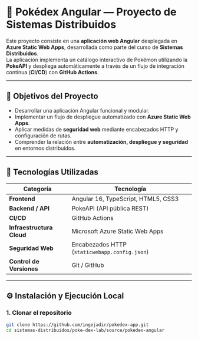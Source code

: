 # 🧩 Pokédex Angular — Proyecto de Sistemas Distribuidos

Este proyecto consiste en una **aplicación web Angular** desplegada en **Azure Static Web Apps**, desarrollada como parte del curso de **Sistemas Distribuidos**.  
La aplicación implementa un catálogo interactivo de Pokémon utilizando la **PokeAPI** y despliega automáticamente a través de un flujo de integración continua (**CI/CD**) con **GitHub Actions**.

---

## 🚀 Objetivos del Proyecto

- Desarrollar una aplicación Angular funcional y modular.  
- Implementar un flujo de despliegue automatizado con **Azure Static Web Apps**.  
- Aplicar medidas de **seguridad web** mediante encabezados HTTP y configuración de rutas.  
- Comprender la relación entre **automatización, despliegue y seguridad** en entornos distribuidos.

---

## 🧱 Tecnologías Utilizadas

| Categoría | Tecnología |
|------------|-------------|
| **Frontend** | Angular 16, TypeScript, HTML5, CSS3 |
| **Backend / API** | PokeAPI (API pública REST) |
| **CI/CD** | GitHub Actions |
| **Infraestructura Cloud** | Microsoft Azure Static Web Apps |
| **Seguridad Web** | Encabezados HTTP (`staticwebapp.config.json`) |
| **Control de Versiones** | Git / GitHub |

---

## ⚙️ Instalación y Ejecución Local

### 1. Clonar el repositorio
```bash
git clone https://github.com/ingejadir/pokedex-app.git
cd sistemas-distribuidos/poke-dex-lab/source/pokedex-angular

